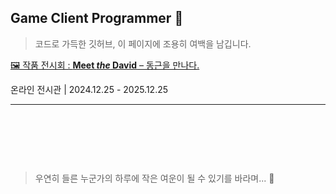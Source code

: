 ## Game Client Programmer 👋

> 코드로 가득한 깃허브, 이 페이지에 조용히 여백을 남깁니다.

[🖼️ 작품 전시회 : **Meet *the* David** – 동근을 만나다.](https://bulletprooves.github.io/myMiniHomeP/html/myPortfolio.html)

온라인 전시관 | 2024.12.25 - 2025.12.25

---
&nbsp;

&nbsp;

&nbsp;
> 우연히 들른 누군가의 하루에 작은 여운이 될 수 있기를 바라며... 🥰

&nbsp;

&nbsp;

&nbsp;

&nbsp;

&nbsp;

&nbsp;

&nbsp;

&nbsp;

&nbsp;

&nbsp;

&nbsp;

&nbsp;

&nbsp;

&nbsp;

&nbsp;
<!--
**bulletprooves/bulletprooves** is a ✨ _special_ ✨ repository because its `README.md` (this file) appears on your GitHub profile.

Here are some ideas to get you started:

- 🔭 I’m currently working on ...
- 🌱 I’m currently learning ...
- 👯 I’m looking to collaborate on ...
- 🤔 I’m looking for help with ...
- 💬 Ask me about ...
- 📫 How to reach me: ...
- 😄 Pronouns: ...
- ⚡ Fun fact: ...
-->
